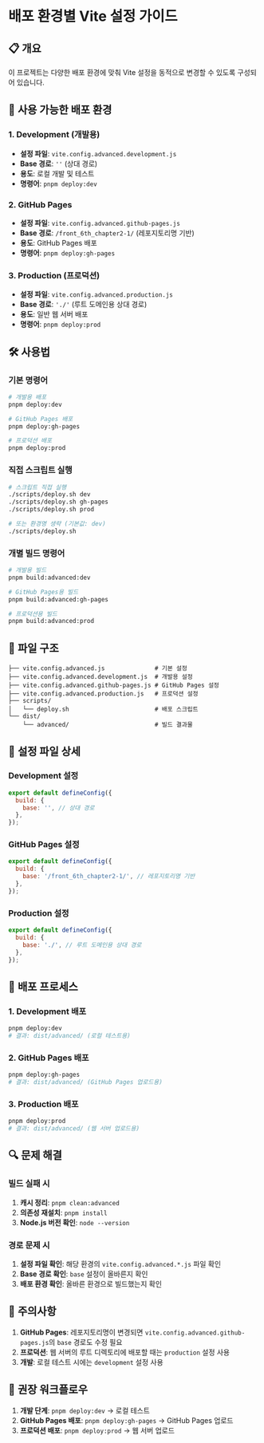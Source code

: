 # 배포 환경별 Vite 설정 가이드

## 📋 개요

이 프로젝트는 다양한 배포 환경에 맞춰 Vite 설정을 동적으로 변경할 수 있도록 구성되어 있습니다.

## 🚀 사용 가능한 배포 환경

### 1. Development (개발용)
- **설정 파일**: `vite.config.advanced.development.js`
- **Base 경로**: `''` (상대 경로)
- **용도**: 로컬 개발 및 테스트
- **명령어**: `pnpm deploy:dev`

### 2. GitHub Pages
- **설정 파일**: `vite.config.advanced.github-pages.js`
- **Base 경로**: `/front_6th_chapter2-1/` (레포지토리명 기반)
- **용도**: GitHub Pages 배포
- **명령어**: `pnpm deploy:gh-pages`

### 3. Production (프로덕션)
- **설정 파일**: `vite.config.advanced.production.js`
- **Base 경로**: `'./'` (루트 도메인용 상대 경로)
- **용도**: 일반 웹 서버 배포
- **명령어**: `pnpm deploy:prod`

## 🛠️ 사용법

### 기본 명령어

```bash
# 개발용 배포
pnpm deploy:dev

# GitHub Pages 배포
pnpm deploy:gh-pages

# 프로덕션 배포
pnpm deploy:prod
```

### 직접 스크립트 실행

```bash
# 스크립트 직접 실행
./scripts/deploy.sh dev
./scripts/deploy.sh gh-pages
./scripts/deploy.sh prod

# 또는 환경명 생략 (기본값: dev)
./scripts/deploy.sh
```

### 개별 빌드 명령어

```bash
# 개발용 빌드
pnpm build:advanced:dev

# GitHub Pages용 빌드
pnpm build:advanced:gh-pages

# 프로덕션용 빌드
pnpm build:advanced:prod
```

## 📁 파일 구조

```
├── vite.config.advanced.js              # 기본 설정
├── vite.config.advanced.development.js  # 개발용 설정
├── vite.config.advanced.github-pages.js # GitHub Pages 설정
├── vite.config.advanced.production.js   # 프로덕션 설정
├── scripts/
│   └── deploy.sh                        # 배포 스크립트
└── dist/
    └── advanced/                        # 빌드 결과물
```

## 🔧 설정 파일 상세

### Development 설정
```javascript
export default defineConfig({
  build: {
    base: '', // 상대 경로
  },
});
```

### GitHub Pages 설정
```javascript
export default defineConfig({
  build: {
    base: '/front_6th_chapter2-1/', // 레포지토리명 기반
  },
});
```

### Production 설정
```javascript
export default defineConfig({
  build: {
    base: './', // 루트 도메인용 상대 경로
  },
});
```

## 🚀 배포 프로세스

### 1. Development 배포
```bash
pnpm deploy:dev
# 결과: dist/advanced/ (로컬 테스트용)
```

### 2. GitHub Pages 배포
```bash
pnpm deploy:gh-pages
# 결과: dist/advanced/ (GitHub Pages 업로드용)
```

### 3. Production 배포
```bash
pnpm deploy:prod
# 결과: dist/advanced/ (웹 서버 업로드용)
```

## 🔍 문제 해결

### 빌드 실패 시
1. **캐시 정리**: `pnpm clean:advanced`
2. **의존성 재설치**: `pnpm install`
3. **Node.js 버전 확인**: `node --version`

### 경로 문제 시
1. **설정 파일 확인**: 해당 환경의 `vite.config.advanced.*.js` 파일 확인
2. **Base 경로 확인**: `base` 설정이 올바른지 확인
3. **배포 환경 확인**: 올바른 환경으로 빌드했는지 확인

## 📝 주의사항

1. **GitHub Pages**: 레포지토리명이 변경되면 `vite.config.advanced.github-pages.js`의 `base` 경로도 수정 필요
2. **프로덕션**: 웹 서버의 루트 디렉토리에 배포할 때는 `production` 설정 사용
3. **개발**: 로컬 테스트 시에는 `development` 설정 사용

## 🎯 권장 워크플로우

1. **개발 단계**: `pnpm deploy:dev` → 로컬 테스트
2. **GitHub Pages 배포**: `pnpm deploy:gh-pages` → GitHub Pages 업로드
3. **프로덕션 배포**: `pnpm deploy:prod` → 웹 서버 업로드 